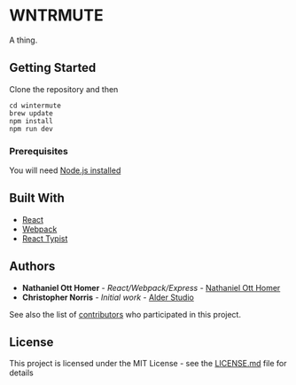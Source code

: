 # WNTRMUTE

A thing.

## Getting Started

Clone the repository and then

```
cd wintermute
brew update
npm install
npm run dev
```

### Prerequisites

You will need [Node.js installed](https://nodejs.org/en/download/)


## Built With

* [React](https://reactjs.org/)
* [Webpack](https://webpack.js.org/)
* [React Typist](https://github.com/jstejada/react-typist)


## Authors

* **Nathaniel Ott Homer** - *React/Webpack/Express* - [Nathaniel Ott Homer](https://github.com/natotthomer)
* **Christopher Norris** - *Initial work* - [Alder Studio](https://github.com/alder-studio)

See also the list of [contributors](https://github.com/your/project/contributors) who participated in this project.

## License

This project is licensed under the MIT License - see the [LICENSE.md](LICENSE.md) file for details
